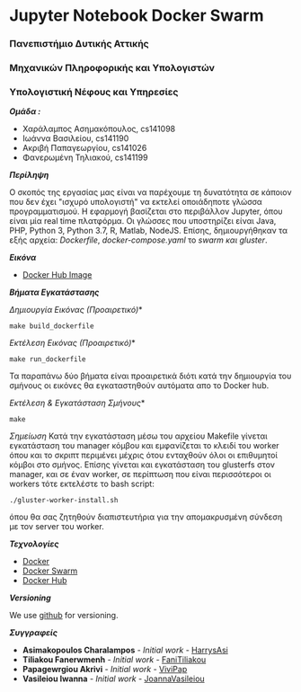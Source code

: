 <h1>Jupyter Notebook Docker Swarm</h1>

<h3> Πανεπιστήμιο Δυτικής Αττικής </h3>
<h3> Μηχανικών Πληροφορικής και Υπολογιστών </h3>
<h3> Υπολογιστική Νέφους και Υπηρεσίες </h3>

**_Ομάδα :_**

* Χαράλαμπος Ασημακόπουλος, cs141098
* Ιωάννα Βασιλείου, cs141190
* Ακριβή Παπαγεωργίου, cs141026
* Φανερωμένη Τηλιακού, cs141199

**_Περίληψη_**

Ο σκοπός της εργασίας μας είναι να παρέχουμε τη δυνατότητα σε κάποιον που δεν έχει "ισχυρό υπολογιστή" να εκτελεί οποιάδηποτε γλώσσα προγραμματισμού. Η εφαρμογή βασίζεται στο περιβάλλον Jupyter, όπου είναι μία real time πλατφόρμα. Οι γλώσσες που υποστηρίζει είναι Java, PHP, Python 3, Python 3.7, R, Matlab, NodeJS. Επίσης, δημιουργήθηκαν τα εξής αρχεία: *_Dockerfile_*, *_docker-compose.yaml_* το *_swarm και gluster_*.

**_Εικόνα_**

* [Docker Hub Image](https://hub.docker.com/repository/docker/xarhsasi/jupyter-notebook-kit)

**_Βήματα Εγκατάστασης_**

*Δημιουργία Εικόνας (Προαιρετικό)**

```
make build_dockerfile
```

*Εκτέλεση Εικόνας (Προαιρετικό)**

```
make run_dockerfile
```

Τα παραπάνω δύο βήματα είναι προαιρετικά διότι κατά την δημιουργία του σμήνους οι εικόνες θα εγκαταστηθούν αυτόματα απο το Docker hub.

*Εκτέλεση & Εγκατάσταση Σμήνους**

```
make
```

*_Σημείωση_*
Κατά την εγκατάσταση μέσω του αρχείου Makefile γίνεται εγκατάσταση του manager κόμβου και εμφανίζεται το κλειδί του worker όπου και το σκριπτ περιμένει μέχρις ότου ενταχθούν όλοι οι επιθυμητοί κόμβοι στο σμήνος. 
Επίσης γίνεται και εγκατάσταση του glusterfs στον manager, και σε έναν worker, σε περίπτωση που είναι περισσότεροι οι workers τότε εκτελέστε το bash script:
```
./gluster-worker-install.sh
```
όπου θα σας ζητηθούν διαπιστευτήρια για την απομακρυσμένη σύνδεση με τον server του worker.

**_Τεχνολογίες_**

* [Docker](https://www.docker.com/)
* [Docker Swarm](https://docs.docker.com/engine/swarm/)
* [Docker Hub](https://hub.docker.com/)

**_Versioning_**

We use [github](https://github.com/) for versioning.

**_Συγγραφείς_**

* **Asimakopoulos Charalampos** - *Initial work* - [HarrysAsi](https://github.com/HarrysAsi)
* **Tiliakou Fanerwmenh** - *Initial work* - [FaniTiliakou](https://github.com/fani-tiliakou)
* **Papagewrgiou Akrivi** - *Initial work* - [ViviPap](https://github.com/vivipap)
* **Vasileiou Iwanna** - *Initial work* - [JoannaVasileiou](https://github.com/JoannaVasileiou)


